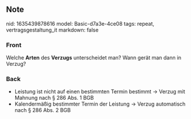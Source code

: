 ## Note
nid: 1635439878616
model: Basic-d7a3e-4ce08
tags: repeat, vertragsgestaltung_it
markdown: false

### Front
Welche <b>Arten</b> des <b>Verzugs</b> unterscheidet man? Wann
gerät man dann in Verzug?

### Back
<ul>
  <li>Leistung ist nicht auf einen bestimmten Termin bestimmt →
  Verzug mit Mahnung nach § 286 Abs. 1 BGB
  <li>Kalendermäßig bestimmter Termin der Leistung → Verzug
  automatisch nach § 286 Abs. 2 BGB
</ul>
